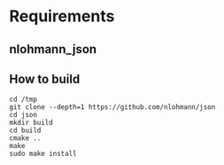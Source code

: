 # Requirements 
## nlohmann_json

## How to build
```
cd /tmp
git clone --depth=1 https://github.com/nlohmann/json
cd json
mkdir build
cd build
cmake ..
make
sudo make install

```

